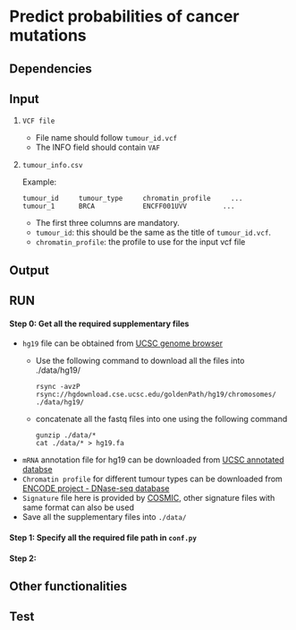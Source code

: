 # Predict probabilities of cancer mutations 

## Dependencies

## Input

1. `VCF file` 
    * File name should follow `tumour_id.vcf`
    * The INFO field should contain `VAF`
2. `tumour_info.csv`

    Example:
    ```
    tumour_id     tumour_type     chromatin_profile     ...
    tumour_1      BRCA            ENCFF001UVV         ...
    ```
    * The first three columns are mandatory. 
    * `tumour_id`: this should be the same as the title of `tumour_id.vcf`.
    * `chromatin_profile`: the profile to use for the input vcf file


## Output





## RUN


#### Step 0: Get all the required supplementary files 
* `hg19` file can be obtained from [UCSC genome browser](http://hgdownload.cse.ucsc.edu/goldenPath/hg19/chromosomes/)
    * Use the following command to download all the files into ./data/hg19/
      
        ```
        rsync -avzP rsync://hgdownload.cse.ucsc.edu/goldenPath/hg19/chromosomes/ ./data/hg19/
        ```
    * concatenate all the fastq files into one using the following command
        ```
        gunzip ./data/*
        cat ./data/* > hg19.fa
        ```
* `mRNA` annotation file for hg19 can be downloaded from [UCSC annotated databse](http://hgdownload.cse.ucsc.edu/goldenPath/hg19/database/all_mrna.txt.gz)
* `Chromatin profile` for different tumour types can be downloaded from [ENCODE project - DNase-seq database](https://www.encodeproject.org/matrix/?type=Experiment&status=released&assay_slims=DNA+accessibility&replicates.library.biosample.donor.organism.scientific_name=Homo+sapiens&award.project=ENCODE)
* `Signature` file here is provided by [COSMIC](http://cancer.sanger.ac.uk/cosmic/signatures), other signature files with same format can also be used 
* Save all the supplementary files into `./data/`

#### Step 1: Specify all the required file path in `conf.py`

#### Step 2: 


## Other functionalities



## Test


